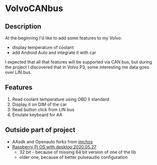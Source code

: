 # VolvoCANbus

## Description

At the beginning I'd like to add some features to my Volvo:
- display temperature of coolant
- add Android Auto and integrate it with car

I expected that all that features will be supported via CAN bus, but during the project I discovered that in Volvo P3, some interesting me data goes over LIN bus.

## Features

1. Read coolant temperature using OBD II standard
2. Display it on DIM of the car
3. Read button click from LIN bus
4. Emulate keyboard for AA

## Outside part of project

- AAsdk and Openauto forks from [imchos](https://github.com/imchos/openauto-dhu)
- [Raspberry Pi OS with desktop 2020.05.27](https://downloads.raspberrypi.com/raspios_armhf/images/raspios_armhf-2020-05-28/)
  - 32 bit - because of missing 64 bit version of one of the lib
  - older one, because of better pulseaudio configuration
